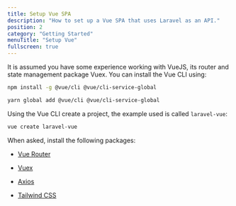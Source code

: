 ```yaml
---
title: Setup Vue SPA
description: "How to set up a Vue SPA that uses Laravel as an API."
position: 2
category: "Getting Started"
menuTitle: "Setup Vue"
fullscreen: true
---
```


It is assumed you have some experience working with VueJS, its router and state management package Vuex. You can install the Vue CLI using:

<code-group>
<code-block label="NPM">

```bash
npm install -g @vue/cli @vue/cli-service-global
```

</code-block>
<code-block label="Yarn" active>

```bash
yarn global add @vue/cli @vue/cli-service-global
```

</code-block>
</code-group>

Using the Vue CLI create a project, the example used is called `laravel-vue`:

```bash
vue create laravel-vue
```

When asked, install the following packages:

- [Vue Router](https://router.vuejs.org/)
- [Vuex](https://vuex.vuejs.org/)
- [Axios](https://github.com/axios/axios)

- [Tailwind CSS](https://tailwindcss.com/)
